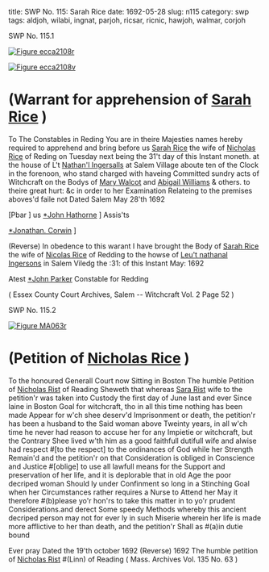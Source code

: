 title: SWP No. 115: Sarah Rice
date: 1692-05-28
slug: n115
category: swp
tags: aldjoh, wilabi, ingnat, parjoh, ricsar, ricnic, hawjoh, walmar, corjoh




<div markdown class="doc" id="n115.1">

<div class="doc_id">SWP No. 115.1</div>



<span markdown class="figure">[![Figure ecca2108r](archives/ecca/thumb/ecca2108r.jpg)](archives/ecca/large/ecca2108r.jpg)</span>



<span markdown class="figure">[![Figure ecca2108v](archives/ecca/thumb/ecca2108v.jpg)](archives/ecca/large/ecca2108v.jpg)</span>


# (Warrant for apprehension of [Sarah Rice](/tag/ricsar.html) )
To The Constables  in Reding 
You are in theire Majesties names hereby required to apprehend and bring before us [Sarah Rice](/tag/ricsar.html) the wife of [Nicholas Rice](/tag/ricnic.html) of Reding on Tuesday next being the 31't day of this Instant moneth. at the house of L't [Nathan'l Ingersalls](/tag/ingnat.html) at Salem Village aboute ten of the Clock in the forenoon, who stand charged with haveing Committed sundry acts of Witchcraft on the Bodys of [Mary Walcot](/tag/walmar.html) and [Abigail Williams](/tag/wilabi.html) & others. to theire great hurt: &c in order to her Examination Relateing to the premises aboves'd faile not Dated Salem May  28'th 1692

[Pbar ] us [*John Hathorne](/tag/hawjoh.html) ] Assis'ts

[*Jonathan. Corwin](/tag/corjoh.html) ]

(Reverse) In obedence to this warant I have brought the Body of [Sarah Rice](/tag/ricsar.html) the wife of [Nicolas Rice](/tag/ricnic.html) of Redding to the howse of [Leu't nathanal Ingersons](/tag/ingnat.html) in Salem Viledg the :31: of this Instant May: 1692

Atest [*John Parker](/tag/parjoh.html) Constable for Redding

( Essex County Court Archives, Salem -- Witchcraft Vol. 2 Page 52 )


</div>



<div markdown class="doc" id="n115.2">

<div class="doc_id">SWP No. 115.2</div>



<span markdown class="figure">[![Figure MA063r](archives/MA135/small/MA063r.jpg)](archives/MA135/large/MA063r.jpg)</span>


# (Petition of [Nicholas Rice](/tag/ricnic.html) )
To the honoured Generall Court now Sitting  in Boston 
The humble Petition of [Nicholas Rist](/tag/ricnic.html) of Reading Sheweth that whereas [Sara Rist](/tag/ricsar.html) wife to the petition'r was taken into Custody the first day of June last and ever Since laine in Boston Goal for witchcraft, tho in all this time nothing has been made Appear for w'ch shee deserv'd Imprisonment or death, the petition'r has been a husband to the Said woman above Tweinty years, in all w'ch time he never had reason to accuse her for any Impietie or witchcraft, but the Contrary Shee lived w'th him as a good faithfull dutifull wife and alwise had respect #[to the respect] to the ordinances of God while her Strength Remain'd and the petition'r on that Consideration is obliged in Conscience and Justice #[oblige] to use all lawfull means for the Support and preservation of her life, and it is deplorable that in old Age the poor decriped woman Should ly under Confinment so long in a Stinching Goal when her Circumstances rather requires a Nurse to Attend her May it therefore #(b)please yo'r hon'rs to take this matter in to yo'r prudent Considerations.and derect Some speedy Methods whereby this ancient decriped person may not for ever ly in such Miserie wherein her life is made more afflictive to her than death, and the petition'r Shall as #(a)in dutie bound 

Ever pray 
Dated the 19'th october 1692  (Reverse) 1692 The humble petition of [Nicholas Rist](/tag/ricnic.html) #(Linn) of Reading ( Mass. Archives Vol. 135 No. 63 )

</div>

